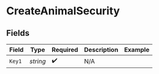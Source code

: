 # CreateAnimalSecurity


## Fields

| Field              | Type               | Required           | Description        | Example            |
| ------------------ | ------------------ | ------------------ | ------------------ | ------------------ |
| `Key1`             | *string*           | :heavy_check_mark: | N/A                |                    |